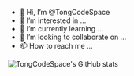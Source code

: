 - 👋 Hi, I’m @TongCodeSpace
- 👀 I’m interested in ...
- 🌱 I’m currently learning ...
- 💞️ I’m looking to collaborate on ...
- 📫 How to reach me ...

![TongCodeSpace's GitHub stats](https://github-readme-stats.vercel.app/api?username=TongCodeSpace&show_icons=true&theme=transparent)
